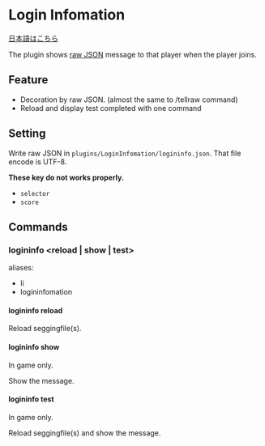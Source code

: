# Login Infomation

[日本語はこちら][jp]

The plugin shows [raw JSON][rj] message to that player when the player joins.

## Feature

- Decoration by raw JSON. (almost the same to /tellraw command)
- Reload and display test completed with one command

## Setting

Write raw JSON in `plugins/LoginInfomation/logininfo.json`.
That file encode is UTF-8.

**These key do not works properly.**

- `selector`
- `score`

## Commands

### logininfo <reload | show | test>

aliases:

- li
- logininfomation

#### logininfo reload

Reload seggingfile(s).

#### logininfo show

In game only.

Show the message.

#### logininfo test

In game only.

Reload seggingfile(s) and show the message.


<!-- links -->
[en]:readme.md
[jp]:readme.jp.md
[rj]:https://minecraft.gamepedia.com/Commands#Raw_JSON_text